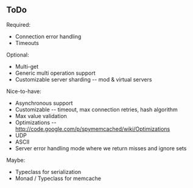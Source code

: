 ## ToDo

Required:
* Connection error handling
* Timeouts

Optional:
* Multi-get
* Generic multi operation support
* Customizable server sharding -- mod & virtual servers

Nice-to-have:
* Asynchronous support
* Customizable -- timeout, max connection retries, hash algorithm
* Max value validation
* Optimizations --  http://code.google.com/p/spymemcached/wiki/Optimizations
* UDP
* ASCII
* Server error handling mode where we return misses and ignore sets

Maybe:
* Typeclass for serialization
* Monad / Typeclass for memcache

